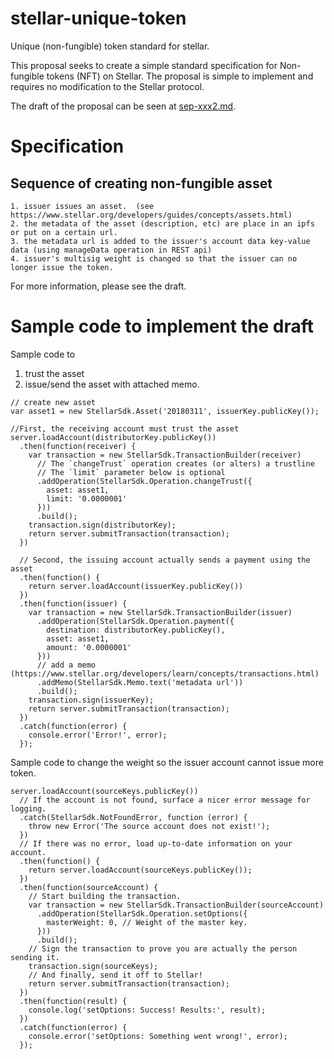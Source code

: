# stellar-unique-token
Unique (non-fungible) token standard for stellar.

This proposal seeks to create a simple standard specification for Non-fungible tokens (NFT) on Stellar.  The proposal is simple to implement and requires no modification to the Stellar protocol.

The draft of the proposal can be seen at [sep-xxx2.md](./sep-xxx2.md).  


# Specification #

## Sequence of creating non-fungible asset ##


	1. issuer issues an asset.  (see https://www.stellar.org/developers/guides/concepts/assets.html)
	2. the metadata of the asset (description, etc) are place in an ipfs or put on a certain url.
	3. the metadata url is added to the issuer's account data key-value data (using manageData operation in REST api) 
	4. issuer's multisig weight is changed so that the issuer can no longer issue the token.

For more information, please see the draft.


# Sample code to implement the draft #

Sample code to 
1. trust the asset 
2. issue/send the asset with attached memo.

```
// create new asset
var asset1 = new StellarSdk.Asset('20180311', issuerKey.publicKey());

//First, the receiving account must trust the asset
server.loadAccount(distributorKey.publicKey())
  .then(function(receiver) {
    var transaction = new StellarSdk.TransactionBuilder(receiver)
      // The `changeTrust` operation creates (or alters) a trustline
      // The `limit` parameter below is optional
      .addOperation(StellarSdk.Operation.changeTrust({
        asset: asset1,
        limit: '0.0000001'
      }))
      .build();
    transaction.sign(distributorKey);
    return server.submitTransaction(transaction);
  })

  // Second, the issuing account actually sends a payment using the asset
  .then(function() {
    return server.loadAccount(issuerKey.publicKey())
  })
  .then(function(issuer) {
    var transaction = new StellarSdk.TransactionBuilder(issuer)
      .addOperation(StellarSdk.Operation.payment({
        destination: distributorKey.publicKey(),
        asset: asset1,
        amount: '0.0000001'
      }))
      // add a memo (https://www.stellar.org/developers/learn/concepts/transactions.html)
   	  .addMemo(StellarSdk.Memo.text('metadata url'))
      .build();
    transaction.sign(issuerKey);
    return server.submitTransaction(transaction);
  })
  .catch(function(error) {
    console.error('Error!', error);
  });

```

Sample code to change the weight so the issuer account cannot issue more token.

```
server.loadAccount(sourceKeys.publicKey())
  // If the account is not found, surface a nicer error message for logging.
  .catch(StellarSdk.NotFoundError, function (error) {
    throw new Error('The source account does not exist!');
  })
  // If there was no error, load up-to-date information on your account.
  .then(function() {
    return server.loadAccount(sourceKeys.publicKey());
  })
  .then(function(sourceAccount) {
    // Start building the transaction.
    var transaction = new StellarSdk.TransactionBuilder(sourceAccount)
      .addOperation(StellarSdk.Operation.setOptions({
    	masterWeight: 0, // Weight of the master key. 
      }))
      .build();
    // Sign the transaction to prove you are actually the person sending it.
    transaction.sign(sourceKeys);
    // And finally, send it off to Stellar!
    return server.submitTransaction(transaction);
  })
  .then(function(result) {
    console.log('setOptions: Success! Results:', result);
  })
  .catch(function(error) {
    console.error('setOptions: Something went wrong!', error);
  });
```

